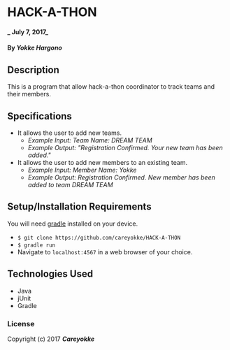 # HACK-A-THON
#### _ July 7, 2017_

#### By _**Yokke Hargono**_

## Description

This is a program that allow hack-a-thon coordinator to track teams and their members.

## Specifications

* It allows the user to add new teams.
  * _Example Input: Team Name: DREAM TEAM_
  * _Example Output: "Registration Confirmed. Your new team has been added."_
* It allows the user to add new members to an existing team.
  * _Example Input: Member Name: Yokke_
  * _Example Output: Registration Confirmed. New member has been added to team DREAM TEAM_

## Setup/Installation Requirements

You will need [gradle](https://gradle.org/gradle-download/) installed on your device.

* `$ git clone https://github.com/careyokke/HACK-A-THON`
* `$ gradle run`
* Navigate to `localhost:4567` in a web browser of your choice.


## Technologies Used

* Java
* jUnit
* Gradle

### License

Copyright (c) 2017 **_Careyokke_**
